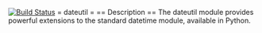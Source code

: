 [![Build Status](https://travis-ci.org/dateutil/dateutil.svg?branch=master)](https://travis-ci.org/dateutil/dateutil)
= dateutil  =
== Description ==
The dateutil module provides powerful extensions to
the standard datetime module, available in Python.
